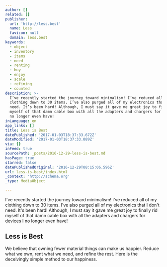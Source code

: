 ```yaml
---
author: []
related: []
publisher:
  url: 'http://less.best'
  name: Less
  favicon: null
  domain: less.best
keywords:
  - object
  - inventory
  - items
  - need
  - renting
  - buy
  - enjoy
  - scale
  - refining
  - counted
description: >-
  I’ve recently started the journey toward minimalism! I’ve reduced all of my
  clothing down to 30 items. I’ve also purged all of my electronics that I don’t
  need. It’s been hard! Although, I must say it gave me great joy to finally rid
  myself of that damn cable box with all the adapters and chargers for devices I
  no longer even have!
inLanguage: en
app_links: []
title: Less is Best
datePublished: '2017-01-03T18:37:33.672Z'
dateModified: '2017-01-03T18:37:33.089Z'
via: {}
inFeed: true
sourcePath: _posts/2016-12-29-less-is-best.md
hasPage: true
starred: false
datePublishedOriginal: '2016-12-29T08:15:06.596Z'
url: less-is-best/index.html
_context: 'http://schema.org'
_type: MediaObject

---
```

I've recently started the journey toward minimalism! I've reduced all of my clothing down to 30 items. I've also purged all of my electronics that I don't need. It's been hard! Although, I must say it gave me great joy to finally rid myself of that damn cable box with all the adapters and chargers for devices I no longer even have!

<article style=""><h1>Less is Best</h1><p>We believe that owning fewer material things can make us happier. Reduce what we own, rent what we need, and refine the rest. Here is the deceivingly simple method to our happiness.</p></article>